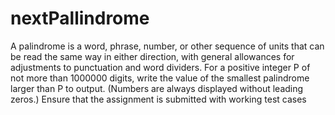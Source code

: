 # nextPallindrome
A palindrome is a word, phrase, number, or other sequence of units that can be read the same way in either direction, with general allowances for adjustments to punctuation and word dividers. For a positive integer P of not more than 1000000 digits, write the value of the smallest palindrome larger than P to output. (Numbers are always displayed without leading zeros.) Ensure that the assignment is submitted with working test cases
